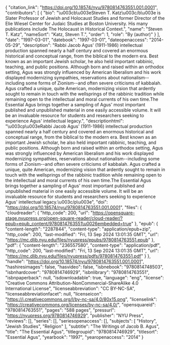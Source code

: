 {
   "citation_link": "https://doi.org/10.18574/nyu/9780814763551.001.0001",
   "contributors": [
     {
       "bio": "\u003cb\u003eSteven T. Katz\u003c/b\u003e is Slater Professor of Jewish and Holocaust Studies and former Director of the Elie Wiesel Center for Judaic Studies at Boston University. His many publications include The Holocaust in Historical Context.",
       "name": "Steven T. Katz",
       "nameSort": "Katz, Steven T.",
       "order": 1,
       "role": "By (author)"
     }
   ],
   "date": "1997-03-01",
   "datebook": "1997-03-01",
   "dateopenaccess": "2014-05-29",
   "description": "Rabbi Jacob Agus' (1911-1986) intellectual production spanned nearly a half century and covered an enormous historical and conceptual range, from the biblical to the modern era. Best known as an important Jewish scholar, he also held important rabbinic, teaching, and public positions. Although born and raised within an orthodox setting, Agus was strongly influenced by American liberalism and his work displayed modernizing sympathies, reservations about nationalism--including some forms of Zionism--and often severe criticisms of kabbalah. Agus crafted a unique, quite American, modernizing vision that ardently sought to remain in touch with the wellsprings of the rabbinic tradition while remaining open to the intellectual and moral currents of his own time.The Essential Agus brings together a sampling of Agus' most important published and unpublished material in one easily accessible volume. It will be an invaluable resource for students and researchers seeking to experience Agus' intellectual legacy.",
   "descriptionhtml": "\u003cp\u003eRabbi Jacob Agus' (1911-1986) intellectual production spanned nearly a half century and covered an enormous historical and conceptual range, from the biblical to the modern era. Best known as an important Jewish scholar, he also held important rabbinic, teaching, and public positions. Although born and raised within an orthodox setting, Agus was strongly influenced by American liberalism and his work displayed modernizing sympathies, reservations about nationalism--including some forms of Zionism--and often severe criticisms of kabbalah. Agus crafted a unique, quite American, modernizing vision that ardently sought to remain in touch with the wellsprings of the rabbinic tradition while remaining open to the intellectual and moral currents of his own time.The Essential Agus brings together a sampling of Agus' most important published and unpublished material in one easily accessible volume. It will be an invaluable resource for students and researchers seeking to experience Agus' intellectual legacy.\u003c/p\u003e",
   "doi": "https://doi.org/10.18574/nyu/9780814763551.001.0001",
   "files": {
     "cloudreader": {
       "http_code": 200,
       "url": "https://opensquare-stage.nyupress.org/open-square-reader/cloud-reader/?epub=epub_content/9780814763551\u0026embedded=true"
     },
     "epub": {
       "content-length": "2287844",
       "content-type": "application/epub+zip",
       "http_code": 200,
       "last-modified": "Fri, 13 Sep 2024 13:01:35 GMT",
       "url": "https://mc.dlib.nyu.edu/files/nyupress/epubs/9780814763551.epub"
     },
     "pdf": {
       "content-length": "236557580",
       "content-type": "application/pdf",
       "http_code": 200,
       "last-modified": "Fri, 13 Sep 2024 13:01:35 GMT",
       "url": "https://mc.dlib.nyu.edu/files/nyupress/pdfs/9780814763551.pdf"
     }
   },
   "handle": "https://doi.org/10.18574/nyu/9780814763551.001.0001",
   "hashiresimages": false,
   "hasvideo": false,
   "isbnebook": "9780814748503",
   "isbnhardcover": "9780814746929",
   "isbnlibrary": "9780814763551",
   "isbnpaperback": null,
   "isdownloadable": true,
   "language": "eng",
   "license": "Creative Commons Attribution-NonCommercial-ShareAlike 4.0 International License",
   "licenseabbreviation": "CC BY-NC-SA",
   "licenseabbreviationfacet": null,
   "licenseicon": "https://i.creativecommons.org/l/by-nc-sa/4.0/80x15.png",
   "licenselink": "https://creativecommons.org/licenses/by-nc-sa/4.0/",
   "opensquareid": "9780814763551",
   "pages": "588 pages",
   "pressurl": "https://nyupress.org/9780814746929",
   "publisher": "NYU Press",
   "reviews": [],
   "series": [],
   "seriesopenaccess": [],
   "subjects": [
     "History",
     "Jewish Studies",
     "Religion"
   ],
   "subtitle": "The Writings of Jacob B. Agus",
   "title": "The Essential Agus",
   "titlegroupid": "9780814746929",
   "titlesort": "Essential Agus",
   "yearbook": "1997",
   "yearopenaccess": "2014"
 }
